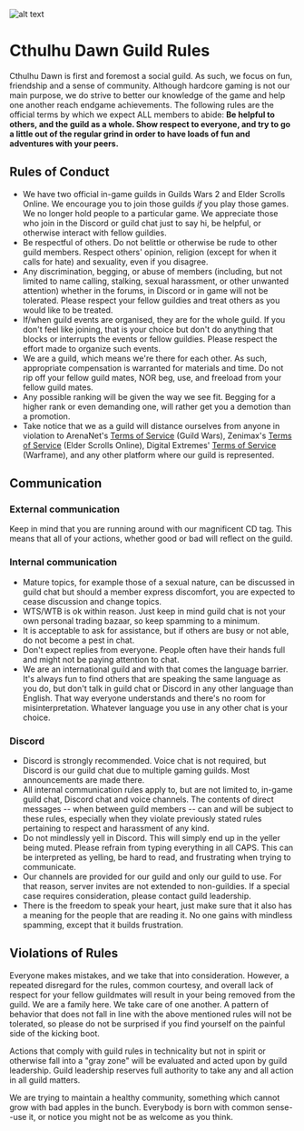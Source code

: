 ![alt text](https://guilds.gw2w2w.com/guilds/cthulhu-dawn/80.svg)

# Cthulhu Dawn Guild Rules

Cthulhu Dawn is first and foremost a social guild. As such, we focus on fun, friendship and a sense of community.
Although hardcore gaming is not our main purpose, we do strive to better our knowledge of the game and help one another reach endgame achievements.
The following rules are the official terms by which we expect ALL members to abide:
**Be helpful to others, and the guild as a whole. Show respect to everyone, and try to go a little out of the regular grind in order to have loads of fun and adventures with your peers.**

## Rules of Conduct

- We have two official in-game guilds in Guilds Wars 2 and Elder Scrolls Online. We encourage you to join those guilds *if* you play those games. We no longer hold people to a particular game. We appreciate those who join in the Discord or guild chat just to say hi, be helpful, or otherwise interact with fellow guildies. 
- Be respectful of others. Do not belittle or otherwise be rude to other guild members. Respect others' opinion, religion (except for when it calls for hate) and sexuality, even if you disagree.
- Any discrimination, begging, or abuse of members (including, but not limited to name calling, stalking, sexual harassment, or other unwanted attention) whether in the forums, in Discord or in game will not be tolerated. Please respect your fellow guildies and treat others as you would like to be treated.
- If/when guild events are organised, they are for the whole guild. If you don't feel like joining, that is your choice but don't do anything that blocks or interrupts the events or fellow guildies. Please respect the effort made to organize such events.
- We are a guild, which means we're there for each other. As such, appropriate compensation is warranted for materials and time. Do not rip off your fellow guild mates, NOR beg, use, and freeload from your fellow guild mates.
- Any possible ranking will be given the way we see fit. Begging for a higher rank or even demanding one, will rather get you a demotion than a promotion.
- Take notice that we as a guild will distance ourselves from anyone in violation to ArenaNet's [Terms of Service](https://www.guildwars2.com/en/legal/guild-wars-2-rules-of-conduct/) (Guild Wars), Zenimax's [Terms of Service](https://account.elderscrollsonline.com/code-of-conduct?_ga=2.248551559.1217313051.1547480923-1405072604.1541967355) (Elder Scrolls Online), Digital Extremes' [Terms of Service](https://www.warframe.com/terms) (Warframe), and any other platform where our guild is represented.

## Communication

### External communication

Keep in mind that you are running around with our magnificent CD tag. This means that all of your actions, whether good or bad will reflect on the guild.

### Internal communication

- Mature topics, for example those of a sexual nature, can be discussed in guild chat but should a member express discomfort, you are expected to cease discussion and change topics.
- WTS/WTB is ok within reason. Just keep in mind guild chat is not your own personal trading bazaar, so keep spamming to a minimum.
- It is acceptable to ask for assistance, but if others are busy or not able, do not become a pest in chat. 
- Don't expect replies from everyone. People often have their hands full and might not be paying attention to chat.
- We are an international guild and with that comes the language barrier. It's always fun to find others that are speaking the same language as you do, but don't talk in guild chat or Discord in any other language than English. That way everyone understands and there's no room for misinterpretation. Whatever language you use in any other chat is your choice.

### Discord

- Discord is strongly recommended. Voice chat is not required, but Discord is our guild chat due to multiple gaming guilds. Most announcements are made there. 
- All internal communication rules apply to, but are not limited to, in-game guild chat, Discord chat and voice channels. The contents of direct messages -- when between guild members -- can and will be subject to these rules, especially when they violate previously stated rules pertaining to respect and harassment of any kind.
- Do not mindlessly yell in Discord. This will simply end up in the yeller being muted. Please refrain from typing everything in all CAPS. This can be interpreted as yelling, be hard to read, and frustrating when trying to communicate.
- Our channels are provided for our guild and only our guild to use. For that reason, server invites are not extended to non-guildies. If a special case requires consideration, please contact guild leadership.
- There is the freedom to speak your heart, just make sure that it also has a meaning for the people that are reading it. No one gains with mindless spamming, except that it builds frustration.

## Violations of Rules

Everyone makes mistakes, and we take that into consideration. However, a repeated disregard for the rules, common courtesy, and overall lack of respect for your fellow guildmates will result in your being removed from the guild. We are a family here. We take care of one another. A pattern of behavior that does not fall in line with the above mentioned rules will not be tolerated, so please do not be surprised if you find yourself on the painful side of the kicking boot.

Actions that comply with guild rules in technicality but not in spirit or otherwise fall into a "gray zone" will be evaluated and acted upon by guild leadership. Guild leadership reserves full authority to take any and all action in all guild matters.

We are trying to maintain a healthy community, something which cannot grow with bad apples in the bunch. Everybody is born with common sense--use it, or notice you might not be as welcome as you think.
